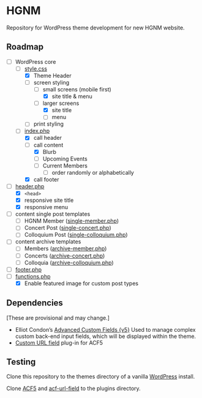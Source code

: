 # HGNM

Repository for WordPress theme development for new HGNM website.

## Roadmap

- [ ] WordPress core
	- [ ] [style.css](/style.css)
		- [X] Theme Header
		- [ ] screen styling
			- [ ] small screens (mobile first)
				- [X] site title & menu
			- [ ] larger screens
				- [X] site title
				- [ ] menu
		- [ ] print styling
	- [ ] [index.php](/index.php)
		- [X] call header
		- [ ] call content
			- [X] Blurb
			- [ ] Upcoming Events
			- [ ] Current Members
				- [ ] order randomly or alphabetically
		- [X] call footer
- [ ] [header.php](/header.php)
	- [X] `<head>`
	- [X] responsive site title
	- [X] responsive menu
- [ ] content single post templates
	- [ ] HGNM Member ([single-member.php](/single-member.php))
	- [ ] Concert Post ([single-concert.php](/single-concert.php))
	- [ ] Colloquium Post ([single-colloquium.php](/single-colloquium.php))
- [ ] content archive templates
	- [ ] Members ([archive-member.php](/archive-member.php))
	- [ ] Concerts ([archive-concert.php](/archive-concert.php))
	- [ ] Colloquia ([archive-colloquium.php](/archive-colloquium.php))
- [ ] [footer.php](/footer.php)
- [ ] [functions.php](/functions.php)
	- [X] Enable featured image for custom post types

## Dependencies

[These are provisional and may change.]

- Elliot Condon’s [Advanced Custom Fields {v5}](https://github.com/AdvancedCustomFields/acf5-beta)
Used to manage complex custom back-end input fields, which will be displayed within the theme.
- [Custom URL field](https://github.com/delucis/acf-url-field) plug-in for ACF5

## Testing

Clone this repository to the themes directory of a vanilla [WordPress](http://wordpress.org) install.

Clone [ACF5](https://github.com/AdvancedCustomFields/acf5-beta) and [acf-url-field](https://github.com/delucis/acf-url-field) to the plugins directory.